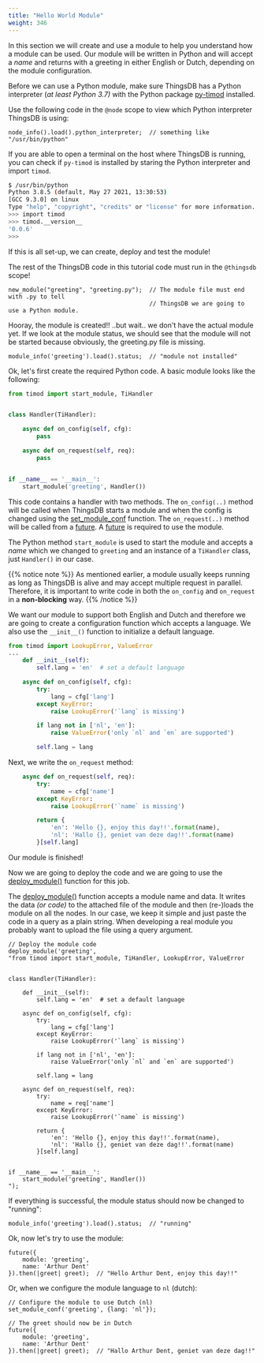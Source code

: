 ```yaml
---
title: "Hello World Module"
weight: 346
---
```


In this section we will create and use a module to help you understand how a module can be used.
Our module will be written in Python and will accept a *name* and returns with a greeting in either English or Dutch, depending on the module configuration.

Before we can use a Python module, make sure ThingsDB has a Python interpreter (*at least Python 3.7)* with the Python package [py-timod](https://pypi.org/project/py-timod/) installed.

Use the following code in the `@node` scope to view which Python interpreter ThingsDB is using:

```thingsdb,should_pass,@n
node_info().load().python_interpreter;  // something like "/usr/bin/python"
```

If you are able to open a terminal on the host where ThingsDB is running, you can check if `py-timod` is installed by staring the Python interpreter and import `timod`.

```bash
$ /usr/bin/python
Python 3.8.5 (default, May 27 2021, 13:30:53)
[GCC 9.3.0] on linux
Type "help", "copyright", "credits" or "license" for more information.
>>> import timod
>>> timod.__version__
'0.0.6'
>>>
```

If this is all set-up, we can create, deploy and test the module!

The rest of the ThingsDB code in this tutorial code must run in the `@thingsdb` scope!

```thingsdb,should_pass,@t
new_module("greeting", "greeting.py");  // The module file must end with .py to tell
                                        // ThingsDB we are going to use a Python module.
```

Hooray, the module is created!! ..but wait.. we don't have the actual module yet. If we look at the module status, we should see that the module will not be started because obviously, the greeting.py file is missing.

```thingsdb,should_pass,@t
module_info('greeting').load().status;  // "module not installed"
```

Ok, let's first create the required Python code. A basic module looks like the following:

```python
from timod import start_module, TiHandler


class Handler(TiHandler):

    async def on_config(self, cfg):
        pass

    async def on_request(self, req):
        pass


if __name__ == '__main__':
    start_module('greeting', Handler())
```

This code contains a handler with two methods. The `on_config(..)` method will be called when ThingsDB starts a module and when the config is changed using the [set_module_conf](../../thingsdb-api/set_module_conf) function. The `on_request(..)` method will be called from a [future](../../data-types/future/#modules). A [future](../../data-types/future/#modules) is required to use the module.

The Python method `start_module` is used to start the module and accepts a *name* which we changed to `greeting` and an instance of a `TiHandler` class, just `Handler()` in our case.

{{% notice note %}}
As mentioned earlier, a module usually keeps running as long as ThingsDB is alive and may accept multiple request in parallel. Therefore, it is important to write code in both the `on_config` and `on_request` in a **non-blocking** way.
{{% /notice %}}


We want our module to support both English and Dutch and therefore we are going to create a configuration function which accepts a language. We also use the `__init__()` function to initialize a default language.

```python
from timod import LookupError, ValueError
...
    def __init__(self):
        self.lang = 'en'  # set a default language

    async def on_config(self, cfg):
        try:
            lang = cfg['lang']
        except KeyError:
            raise LookupError('`lang` is missing')

        if lang not in ['nl', 'en']:
            raise ValueError('only `nl` and `en` are supported')

        self.lang = lang
```

Next, we write the `on_request` method:

```python
    async def on_request(self, req):
        try:
            name = cfg['name']
        except KeyError:
            raise LookupError('`name` is missing')

        return {
            'en': 'Hello {}, enjoy this day!!'.format(name),
            'nl': 'Hallo {}, geniet van deze dag!!'.format(name)
        }[self.lang]
```

Our module is finished!

Now we are going to deploy the code and we are going to use the [deploy_module()](../../thingsdb-api/deploy_module) function for this job.

The [deploy_module()](../../thingsdb-api/deploy_module) function accepts a module name and data. It writes the data *(or code)* to the attached file of the module and then (re-)loads the module on all the nodes.
In our case, we keep it simple and just paste the code in a query as a plain string. When developing a real module you probably want to upload the file using a query argument.

```thingsdb,should_pass,@t
// Deploy the module code
deploy_module('greeting',
"from timod import start_module, TiHandler, LookupError, ValueError


class Handler(TiHandler):

    def __init__(self):
        self.lang = 'en'  # set a default language

    async def on_config(self, cfg):
        try:
            lang = cfg['lang']
        except KeyError:
            raise LookupError('`lang` is missing')

        if lang not in ['nl', 'en']:
            raise ValueError('only `nl` and `en` are supported')

        self.lang = lang

    async def on_request(self, req):
        try:
            name = req['name']
        except KeyError:
            raise LookupError('`name` is missing')

        return {
            'en': 'Hello {}, enjoy this day!!'.format(name),
            'nl': 'Hallo {}, geniet van deze dag!!'.format(name)
        }[self.lang]


if __name__ == '__main__':
    start_module('greeting', Handler())
");
```

If everything is successful, the module status should now be changed to "running":

```thingsdb,should_pass,@t
module_info('greeting').load().status;  // "running"
```

Ok, now let's try to use the module:

```thingsdb,syntax_only,@t
future({
    module: 'greeting',
    name: 'Arthur Dent'
}).then(|greet| greet);  // "Hello Arthur Dent, enjoy this day!!"
```

Or, when we configure the module language to `nl` (dutch):

```thingsdb,syntax_only,@t
// Configure the module to use Dutch (nl)
set_module_conf('greeting', {lang: 'nl'});

// The greet should now be in Dutch
future({
    module: 'greeting',
    name: 'Arthur Dent'
}).then(|greet| greet);  // "Hallo Arthur Dent, geniet van deze dag!!"
```
